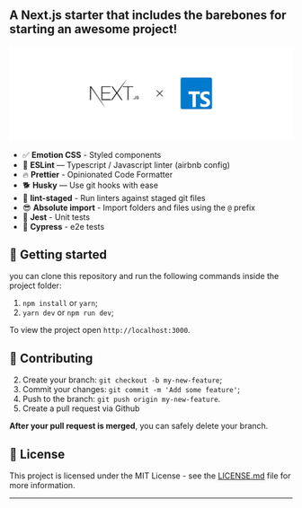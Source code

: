 <br>

## A Next.js starter that includes the barebones for starting an awesome project!

![next-ts](./next-ts.png)



- ✅ **Emotion CSS** - Styled components
- 🚀 **ESLint** — Typescript / Javascript linter (airbnb config)
- 🔥 **Prettier** - Opinionated Code Formatter
- 🐕 **Husky** — Use git hooks with ease
- 🚫 **lint-staged** - Run linters against staged git files
- 😎 **Absolute import** - Import folders and files using the `@` prefix
- 👻 **Jest** - Unit tests
- 💅 **Cypress** - e2e tests


## 🚀 Getting started

you can clone this repository and run the following commands inside the project folder:

1. `npm install` or `yarn`;
2. `yarn dev` or `npm run dev`;

To view the project open `http://localhost:3000`.

## 🙏 Contributing

2. Create your branch: `git checkout -b my-new-feature`;
3. Commit your changes: `git commit -m 'Add some feature'`;
4. Push to the branch: `git push origin my-new-feature`.
5. Create a pull request via Github

**After your pull request is merged**, you can safely delete your branch.

## 📝 License

This project is licensed under the MIT License - see the [LICENSE.md](LICENSE.md) file for more information.

---
